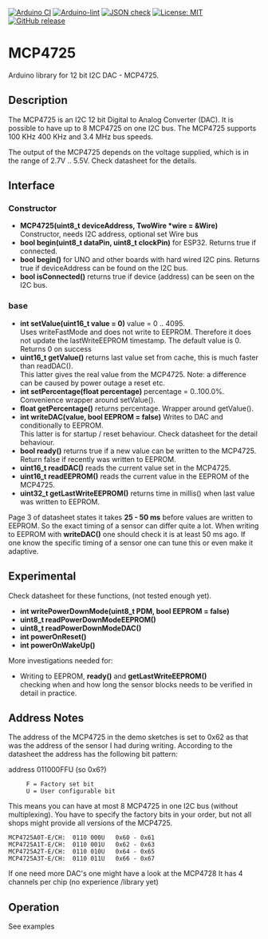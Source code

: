 
[![Arduino CI](https://github.com/RobTillaart/MCP4725/workflows/Arduino%20CI/badge.svg)](https://github.com/marketplace/actions/arduino_ci)
[![Arduino-lint](https://github.com/RobTillaart/MCP4725/actions/workflows/arduino-lint.yml/badge.svg)](https://github.com/RobTillaart/MCP4725/actions/workflows/arduino-lint.yml)
[![JSON check](https://github.com/RobTillaart/MCP4725/actions/workflows/jsoncheck.yml/badge.svg)](https://github.com/RobTillaart/MCP4725/actions/workflows/jsoncheck.yml)
[![License: MIT](https://img.shields.io/badge/license-MIT-green.svg)](https://github.com/RobTillaart/MCP4725/blob/master/LICENSE)
[![GitHub release](https://img.shields.io/github/release/RobTillaart/MCP4725.svg?maxAge=3600)](https://github.com/RobTillaart/MCP4725/releases)


# MCP4725

Arduino library for 12 bit I2C DAC - MCP4725.


## Description

The MCP4725 is an I2C 12 bit Digital to Analog Converter (DAC). 
It is possible to have up to 8 MCP4725 on one I2C bus. 
The MCP4725 supports 100 KHz 400 KHz and 3.4 MHz bus speeds.

The output of the MCP4725 depends on the voltage supplied, which is in the range 
of 2.7V .. 5.5V. Check datasheet for the details.


## Interface

### Constructor

- **MCP4725(uint8_t deviceAddress, TwoWire \*wire = &Wire)** Constructor, needs I2C address, optional set Wire bus
- **bool begin(uint8_t dataPin, uint8_t clockPin)** for ESP32. Returns true if connected.
- **bool begin()** for UNO and other boards with hard wired I2C pins. 
Returns true if deviceAddress can be found on the I2C bus.
- **bool isConnected()** returns true if device (address) can be seen on the I2C bus.


### base

- **int setValue(uint16_t value = 0)** value = 0 .. 4095.  
Uses writeFastMode and does not write to EEPROM.
Therefore it does not update the lastWriteEEPROM timestamp.
The default value is 0.  
Returns 0 on success
- **uint16_t getValue()** returns last value set from cache, this is much faster than readDAC().  
This latter gives the real value from the MCP4725. 
Note: a difference can be caused by power outage a reset etc.
- **int setPercentage(float percentage)** percentage = 0..100.0%.
Convenience wrapper around setValue().
- **float getPercentage()** returns percentage. Wrapper around getValue().
- **int writeDAC(value, bool EEPROM = false)** Writes to DAC and conditionally to EEPROM.  
This latter is for startup / reset behaviour. Check datasheet for the detail behaviour.
- **bool ready()** returns true if a new value can be written to the MCP4725.  
Return false if recently was written to EEPROM.
- **uint16_t readDAC()** reads the current value set in the MCP4725.
- **uint16_t readEEPROM()** reads the current value in the EEPROM of the MCP4725.
- **uint32_t getLastWriteEEPROM()** returns time in millis() when last value was written to EEPROM.

Page 3 of datasheet states it takes **25 - 50 ms** before values are written to EEPROM. 
So the exact timing of a sensor can differ quite a lot. 
When writing to EEPROM with **writeDAC()** one should check it is at least 50 ms ago.
If one know the specific timing of a sensor one can tune this or even make it adaptive.  


## Experimental

Check datasheet for these functions, (not tested enough yet).

- **int writePowerDownMode(uint8_t PDM, bool EEPROM = false)**
- **uint8_t readPowerDownModeEEPROM()**
- **uint8_t readPowerDownModeDAC()**
- **int powerOnReset()**
- **int powerOnWakeUp()**

More investigations needed for:
- Writing to EEPROM, **ready()** and **getLastWriteEEPROM()**  
checking when and how long the sensor blocks needs to be verified in detail in practice. 


## Address Notes

The address of the MCP4725 in the demo sketches is set to 0x62 as that 
was the address of the sensor I had during writing. 
According to the datasheet the address has the following bit pattern: 

address  011000FFU   (so 0x6?)

         F = Factory set bit
         U = User configurable bit

This means you can have at most 8 MCP4725 in one I2C bus (without multiplexing).
You have to specify the factory bits in your order, but not all shops might
provide all versions of the MCP4725.

```
MCP4725A0T-E/CH:  0110 000U   0x60 - 0x61
MCP4725A1T-E/CH:  0110 001U   0x62 - 0x63
MCP4725A2T-E/CH:  0110 010U   0x64 - 0x65
MCP4725A3T-E/CH:  0110 011U   0x66 - 0x67
```

If one need more DAC's one might have a look at the MCP4728
It has 4 channels per chip (no experience /library yet)


## Operation

See examples

